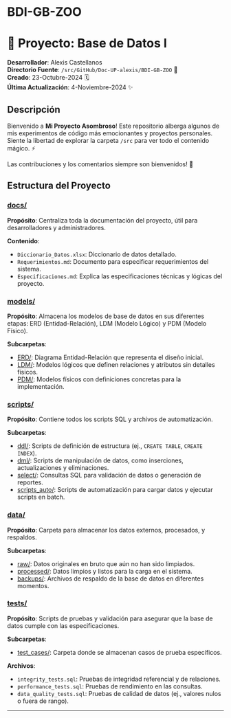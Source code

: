 # BDI-GB-ZOO
# 🚀 Proyecto: Base de Datos I

**Desarrollador**: Alexis Castellanos  
**Directorio Fuente**: `/src/GitHub/Doc-UP-alexis/BDI-GB-ZOO` 📂  
**Creado**: 23-Octubre-2024 🗓️  
**Última Actualización**: 4-Noviembre-2024 ✨  

## Descripción
Bienvenido a **Mi Proyecto Asombroso**! Este repositorio alberga algunos de mis experimentos de código más emocionantes y proyectos personales. Siente la libertad de explorar la carpeta `/src` para ver todo el contenido mágico. ⚡

Las contribuciones y los comentarios siempre son bienvenidos! 🙌

## Estructura del Proyecto

### [docs/](./docs/)
**Propósito**: Centraliza toda la documentación del proyecto, útil para desarrolladores y administradores.

**Contenido**:
- `Diccionario_Datos.xlsx`: Diccionario de datos detallado.
- `Requerimientos.md`: Documento para especificar requerimientos del sistema.
- `Especificaciones.md`: Explica las especificaciones técnicas y lógicas del proyecto.

### [models/](./models/)
**Propósito**: Almacena los modelos de base de datos en sus diferentes etapas: ERD (Entidad-Relación), LDM (Modelo Lógico) y PDM (Modelo Físico).

**Subcarpetas**:
- [ERD/](./models/ERD/): Diagrama Entidad-Relación que representa el diseño inicial.
- [LDM/](./models/LDM/): Modelos lógicos que definen relaciones y atributos sin detalles físicos.
- [PDM/](./models/PDM/): Modelos físicos con definiciones concretas para la implementación.

### [scripts/](./scripts/)
**Propósito**: Contiene todos los scripts SQL y archivos de automatización.

**Subcarpetas**:
- [ddl/](./scripts/ddl/): Scripts de definición de estructura (ej., `CREATE TABLE`, `CREATE INDEX`).
- [dml/](./scripts/dml/): Scripts de manipulación de datos, como inserciones, actualizaciones y eliminaciones.
- [select/](./scripts/select/): Consultas SQL para validación de datos o generación de reportes.
- [scripts_auto/](./scripts/scripts_auto/): Scripts de automatización para cargar datos y ejecutar scripts en batch.

### [data/](./data/)
**Propósito**: Carpeta para almacenar los datos externos, procesados, y respaldos.

**Subcarpetas**:
- [raw/](./data/raw/): Datos originales en bruto que aún no han sido limpiados.
- [processed/](./data/processed/): Datos limpios y listos para la carga en el sistema.
- [backups/](./data/backups/): Archivos de respaldo de la base de datos en diferentes momentos.

### [tests/](./tests/)
**Propósito**: Scripts de pruebas y validación para asegurar que la base de datos cumple con las especificaciones.

**Subcarpetas**:
- [test_cases/](./tests/test_cases/): Carpeta donde se almacenan casos de prueba específicos.

**Archivos**:
- `integrity_tests.sql`: Pruebas de integridad referencial y de relaciones.
- `performance_tests.sql`: Pruebas de rendimiento en las consultas.
- `data_quality_tests.sql`: Pruebas de calidad de datos (ej., valores nulos o fuera de rango).

---
